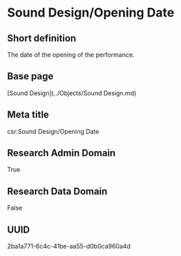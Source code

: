 # Sound Design/Opening Date
## Short definition
The date of the opening of the performance.
## Base page
[Sound Design](../Objects/Sound Design.md)
## Meta title
csr:Sound Design/Opening Date
## Research Admin Domain
True
## Research Data Domain
False
## UUID
2ba1a771-6c4c-41be-aa55-d0b0ca960a4d
